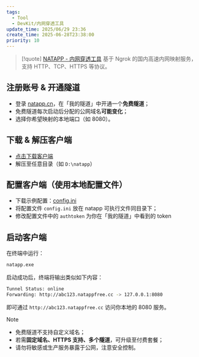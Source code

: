 ```yaml
---
tags:
  - Tool
  - DevKit/内网穿透工具
update_time: 2025/06/29 23:36
create_time: 2025-06-28T23:38:00
priority: 10
---
```


> [!quote]
> [NATAPP - 内网穿透工具](https://natapp.cn/) 基于 Ngrok 的国内高速内网映射服务，支持 HTTP、TCP、HTTPS 等协议。

## 注册账号 & 开通隧道

- 登录 [natapp.cn](https://natapp.cn/)，在「我的隧道」中开通一个**免费隧道**；
- 免费隧道每次启动后分配的公网域名**可能变化**；
- 选择你希望映射的本地端口（如 8080）。

## 下载 & 解压客户端

- [点击下载客户端](https://cdn.natapp.cn/assets/downloads/clients/2_3_9/natapp_windows_amd64_2_3_9.zip?version=20230407)
- 解压至任意目录（如 `D:\natapp`）

## 配置客户端（使用本地配置文件）

- 下载示例配置：[config.ini](https://natapp.cn/article/config_ini)
- 将配置文件 `config.ini` 放在 natapp 可执行文件同目录下；
- 修改配置文件中的 `authtoken` 为你在「我的隧道」中看到的 token

## 启动客户端

在终端中运行：

```bash
natapp.exe
```

启动成功后，终端将输出类似如下内容：

```bash
Tunnel Status: online
Forwarding: http://abc123.natappfree.cc -> 127.0.0.1:8080
```

即可通过 `http://abc123.natappfree.cc` 访问你本地的 8080 服务。

> [!note]
> - 免费隧道不支持自定义域名；
> - 若需**固定域名、HTTPS 支持、多个隧道**，可升级至付费套餐；
> - 请勿将敏感或生产服务暴露于公网，注意安全控制。
